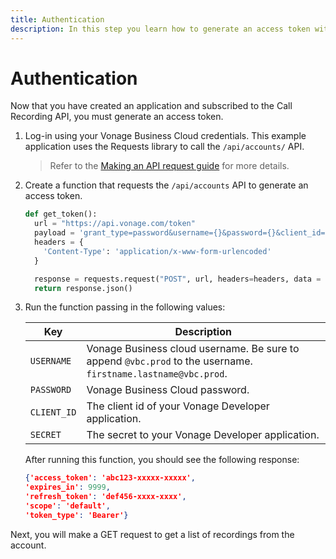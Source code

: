 ```yaml
---
title: Authentication
description: In this step you learn how to generate an access token with the Accounts API 
---
```


# Authentication

Now that you have created an application and subscribed to the Call Recording API, you must generate an access token.

1. Log-in using your Vonage Business Cloud credentials. This example application uses the Requests library to call the `/api/accounts/` API. 

    > Refer to the [Making an API request guide](/getting-started/make-an-api-request) for more details.

2. Create a function that requests the `/api/accounts` API to generate an access token.

    ```python
    def get_token():
      url = "https://api.vonage.com/token"
      payload = 'grant_type=password&username={}&password={}&client_id={}&client_secret={}'.format(USERNAME, PASSWORD, CLIENT_ID, SECRET)
      headers = {
        'Content-Type': 'application/x-www-form-urlencoded'
      }

      response = requests.request("POST", url, headers=headers, data = payload)
      return response.json()
      ```

3. Run the function passing in the following values:

    | Key | Description |
    | --- | ----------- |
    | `USERNAME`      | Vonage Business cloud username. Be sure to append `@vbc.prod` to the username. `firstname.lastname@vbc.prod`. |
    | `PASSWORD`      | Vonage Business Cloud password. |
    | `CLIENT_ID`      | The client id of your Vonage Developer application. |
    | `SECRET`      | The secret to your Vonage Developer application. |

    After running this function, you should see the following response:

    ```json
    {'access_token': 'abc123-xxxxx-xxxxx',
    'expires_in': 9999,
    'refresh_token': 'def456-xxxx-xxxx',
    'scope': 'default',
    'token_type': 'Bearer'}
     ```

Next, you will make a GET request to get a list of recordings from the account.
